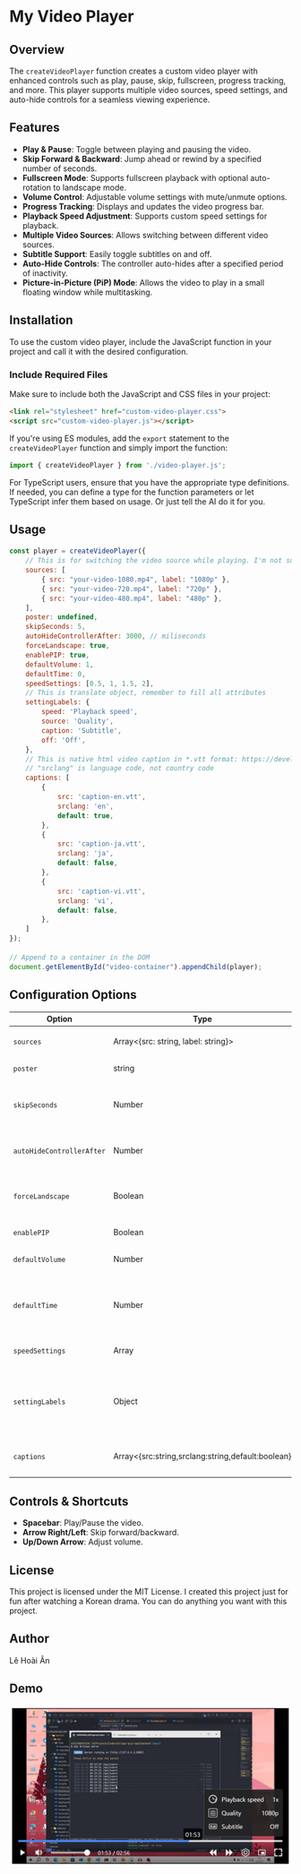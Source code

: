 # My Video Player

## Overview

The `createVideoPlayer` function creates a custom video player with enhanced controls such as play, pause, skip, fullscreen, progress tracking, and more. This player supports multiple video sources, speed settings, and auto-hide controls for a seamless viewing experience.

## Features

- **Play & Pause**: Toggle between playing and pausing the video.
- **Skip Forward & Backward**: Jump ahead or rewind by a specified number of seconds.
- **Fullscreen Mode**: Supports fullscreen playback with optional auto-rotation to landscape mode.
- **Volume Control**: Adjustable volume settings with mute/unmute options.
- **Progress Tracking**: Displays and updates the video progress bar.
- **Playback Speed Adjustment**: Supports custom speed settings for playback.
- **Multiple Video Sources**: Allows switching between different video sources.
- **Subtitle Support**: Easily toggle subtitles on and off.
- **Auto-Hide Controls**: The controller auto-hides after a specified period of inactivity.
- **Picture-in-Picture (PiP) Mode**: Allows the video to play in a small floating window while multitasking.

## Installation

To use the custom video player, include the JavaScript function in your project and call it with the desired configuration.

### Include Required Files

Make sure to include both the JavaScript and CSS files in your project:

```html
<link rel="stylesheet" href="custom-video-player.css">
<script src="custom-video-player.js"></script>
```

If you're using ES modules, add the `export` statement to the `createVideoPlayer` function and simply import the function:

```js
import { createVideoPlayer } from './video-player.js';
```

For TypeScript users, ensure that you have the appropriate type definitions. If needed, you can define a type for the function parameters or let TypeScript infer them based on usage. Or just tell the AI do it for you.

## Usage

```js
const player = createVideoPlayer({
    // This is for switching the video source while playing. I'm not sure if it will cause errors under a slow internet connection.
    sources: [
        { src: "your-video-1080.mp4", label: "1080p" },
        { src: "your-video-720.mp4", label: "720p" },
        { src: "your-video-480.mp4", label: "480p" },
    ],
    poster: undefined,
    skipSeconds: 5,
    autoHideControllerAfter: 3000, // miliseconds
    forceLandscape: true,
    enablePIP: true,
    defaultVolume: 1,
    defaultTime: 0,
    speedSettings: [0.5, 1, 1.5, 2],
    // This is translate object, remember to fill all attributes
    settingLabels: {
        speed: 'Playback speed',
        source: 'Quality',
        caption: 'Subtitle',
        off: 'Off',
    },
    // This is native html video caption in *.vtt format: https://developer.mozilla.org/en-US/docs/Web/Media/Guides/Audio_and_video_delivery/Adding_captions_and_subtitles_to_HTML5_video
    // "srclang" is language code, not country code
    captions: [
        {
            src: 'caption-en.vtt',
            srclang: 'en',
            default: true,
        },
        {
            src: 'caption-ja.vtt',
            srclang: 'ja',
            default: false,
        },
        {
            src: 'caption-vi.vtt',
            srclang: 'vi',
            default: false,
        },
    ]
});

// Append to a container in the DOM
document.getElementById("video-container").appendChild(player);
```

## Configuration Options

| Option | Type | Default | Description |
|--------|------|---------|-------------|
| `sources` | Array<{src: string, label: string}> | Required | Video sources with labels. |
| `poster` | string | undefined | Video poster. |
| `skipSeconds` | Number | `5` | Number of seconds to skip forward or backward. |
| `autoHideControllerAfter` | Number | `3000` | Time (ms) before the controls auto-hide. |
| `forceLandscape` | Boolean | `true` | Auto-rotate to landscape mode in fullscreen. |
| `enablePIP` | Boolean | `true` | Show PIP button. |
| `defaultVolume` | Number | 1 | Default video volume. |
| `defaultTime` | Number | 0 | Default video current time of video. (second) |
| `speedSettings` | Array<Number> | `[0.5, 1, 1.5, 2]` | Available speed options. |
| `settingLabels` | Object | `{ source: "Source", speed: "Speed", subtitle: "Subtitles", off: "Off" }` | Custom labels for settings. |
| `captions` | Array<{src:string,srclang:string,default:boolean} | Required | Captions /subtitles in *.vtt format. |

## Controls & Shortcuts

- **Spacebar**: Play/Pause the video.
- **Arrow Right/Left**: Skip forward/backward.
- **Up/Down Arrow**: Adjust volume.

## License

This project is licensed under the MIT License.
I created this project just for fun after watching a Korean drama. You can do anything you want with this project.

## Author

Lê Hoài Ân

## Demo

![video player demo](./video-player-demo.jpg)
